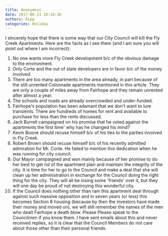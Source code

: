 ```yaml
---
title: Anonymous
date: 2017-06-21 20:10:36
authors: Ripp
categories: Holiday
---
```


 I sincerely hope that there is some way that our City Council will kill the Fly Creek Apartments.  Here are the facts as I see them (and I am sure you will point out where I am incorrect):

1)  No one wants more Fly Creek development b/c of the obvious damage to the environment.
2) Only Corte and the out of state developers are in favor b/c of the money involved. 
3) There are too many apartments in the area already, in part because of the still unrented Colonnade apartments mentioned in this article. They are only a couple of miles away from Fairhope and they remain unrented after almost a year.
4) The schools and roads are already overcrowded and under-funded.
5) Fairhope's population has been adamant that we don't want to lure transients. There are hundreds of homes for rent and available to purchase for less than the rents discussed.
6) Jack Burrell campaigned on his promise that he voted against the apartments the first time' why has he changed his mind?
7) Kevin Boone should recuse himself b/c of his ties to the parties involved in Fly Creek.
8) Robert Brown should recuse himself b/c of his recently admitted admiration for Mr. Corte.
He failed to mention this dedication when he was running for city council.
9) Our Mayor campaigned and won mainly because of her promise to do her best to get rid of the apartment plan and maintain the integrity of the city.  It is time for her to go to the Council and make a deal that she will clean up her administration in exchange for the Council doing the right thing for the city.  They will all be losing some 'friends' over it, but they will one day be proud of not destroying this wonderful city.
10) If the Council does nothing other than ram this apartment deal through against such massive opposition and in seven years (or less) this becomes Section 8 housing (because by then the investors have made their money and moved on), we will still remember the names of the men who dealt Fairhope a death blow.
Please Please speak to the Councilmen if you know them.  I have sent emails about this and never received replies, so it is clear that the Council Members do not care about those other than their personal friends.